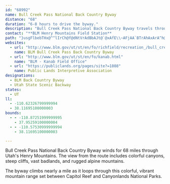 ```yaml
---
id: "68992"
name: Bull Creek Pass National Back Country Byway
distance: "68"
duration: "6-8 hours to drive the byway."
description: "Bull Creek Pass National Back Country Byway travels through the Henry Mountains, surrounded by tall walls of granite."
contact: "**BLM Henry Mountains Field Station**                        \r\n380 South 100 West                                                 \r\nPO Box 99                                                       \r\nHanksville, UT 84734                                         \r\n435-542-3461                                             \r\nFax: 435-542-3016                                       "
path: "}usgFlbebTHx@^^lIrCh@f@dNtVrAdBbAJt@`@xAfE\\~AFjAA`BTrAhAxArA^h@DfDa@Ni@~@iAfJi@|HoEvH{E~ZgQbF?bBWhGoCjBkAvJuCfKkCfF{B|B]jAJ`GtBhAv@vBx@p@LhJj@x@ZrFlJTXl@VbBVbL_@pECXAr@s@j@WdA?p@aA^InBRfB\\xB`AbEdDbAfAvF|CbEtAdCb@zDRrBq@zNuHj@Sr@IvDRjM|BbHx@`HlAdNjDj\\tKxBtBr@`BnCxBvAh@nAL|Ba@pIgJ`@FfBrAbClE~CrDfArD~@xBh@`BZvAL~AYfAI~@Bz@ZpCEnDRpC`AbGlCxGDGuBpCiAzCcAzAeCjA_BTmCjA}@XsApAU^i@xBm@xAq@`AsBlFmAx@m@~A_AjAeA`GU~@kBhAuD|Am@^mCfDoB`B_@~B_A~@y@XwEQ}@Bg@XsAV_@?mAKwGmAcDr@iQw@oBP}BlAsAjAi@bBQ|A_@r@Ml@CjCkBzAiBv@qJtBw@^eBb@aIlAwAZ{ApAwDr@uApA}@d@}EWiB?_@_@i@[}@We@@cAvAk@`@m@bBu@fA}@Jc@Iw@o@kA@kAx@oBpCsBhEMp@BjD]nCi@rBKzBu@dEFrHp@rF?`BIxAYr@Iv@IfBDj@V`An@dAhAJjAf@pAXxALh@n@j@hArAj@~@D|@XXx@?`AmAlD?jB_@jBDnCl@jCo@tEC~DiB|SIxCc@vCeAtEiAtBi@p@uA|@aDzAs@j@e@t@i@jB[rBI`BUdIY~Cs@nC_BxEc@fDc@lBDrEoBnI^rE|@jGb@~@p@^f@f@~ArEtAnFLh@TzJC`CbBxEl@dAh@fC~AtQEnADdB^pB?tBKxDc@rC?f@b@pBGXHx@B`Ce@zFcA~IY~Ib@vNI~V~@pEj@jBfBbCdApFlB|FOvEbBhGBx@I~A^xDr@`BZlCb@~AnB`DlAhDn@bA|DjFbCzAd@dAK|AD^j@zAl@nHr@xFTxNClBBl@Xt@EdBSjAOfHYfFRhUCdAE`@m@|@En@?xGEQCm@YsAe@mAo@mAcB_AEOZy@DuAg@kB}@_Bo@uEMYGGkF@iCKmBvAc@j@Kx@ItAo@jBOz@k@jBQLuCl@EHGXLnIi@lAUVmAl@IJB^Tr@vAzGd@x@?Ve@`@Qb@u@l@cE]i@Nu@zAmA`BHd@rApAlDlHOlBM@iCoA_AWgAP[LY^sC`ECf@r@vDX`E\\pD?vASvAOPs@?}By@sAYq@LCl@x@xEI~BON{@Iw@eAo@Ie@HwB_AoCg@iAq@w@aAa@OcCMY^eAlCmBrBoArDIdAH^rB~AZ`@Oj@uAZ}BPsEu@sBcBm@UoBEc@K{@k@y@gBy@Y}@EYj@UhBwAvEiA`FuAxCj@x@L^b@RxEj@r@X|BXn@Xt@LnB?b@Rh@dAD^r@VtOXb@Nx@jBTpACRKPOFyAk@e@Ps@p@Hr@nA?HR?lAIz@DxDO|A_DbESjDc@dDBf@XJ^KNgA|BqBrHuDTL?j@oA`B[~@cAtEEpAj@hGh@rCHrDM|Aq@zAcAbD?h@Jd@vAv@fHxA|FZb@P?d@g@`GoCfGIl@Hd@Nd@xNtGDPYx@_B~@aDlCyCbFiBdAoApA?lAd@jBRnE`@xBl@JNLR~@ZPb@Ex@DZR^d@pBJxBfAxAKnAg@|@iA^JTV|F?RENSnAgClCq@b@YdAGb@Th@DdAs@hAgAbAeDZm@|BS^cAHi@XWrAe@~CKhAmAfBDxBrAd@j@ExAX`E^^x@L^GHDDLEDiBd@?NnAn@n@LpEmBt@Mx@hBbCxDbAdAhADXxDNl@nAlDbAdEt@bBIvADx@RZrBv@RZTtA@fCe@zHk@x@gCfBOPIl@h@~B~BnBpAvA~AzFh@jCrAnCPjAv@p@HTa@~G{AzDn@\\rC}@^BBLSlBY|@{@z@y@\\cCE]X{@~@}AtCUfBd@vApEd@`@f@v@dAzCtF|BzE\\vADdAd@`DEj@Sf@y@l@Qv@CdAiAReBxBi@NGVLDlJQv@hAJfAKTmANyAfAe@l@wBd@}FlEBX~AjAxAzBEVyB|FwBv@eAl@gCdH_@zAIdBKj@gDfDiDaEs@SYFIxA[xAMZ{AvAIlAYpABr@`A|Ef@pDNZ?ZSb@Eh@o@fAWVeBh@yAbA_@f@Op@H~As@tAD|@fAf@`AD\\Mh@i@dBgAl@?bBtB`BvAFREdEPR|@@dA{Ab@QtAJbCfA|CrCd@lAA|DOrAHp@?|BFp@r@jARz@OvAr@fDd@rA~ClHr@~@Kl@D~@TLJEl@_CRINNHb@ItAHv@x@bEbDdFjCrB\\x@XDn@_@xAgDNQNBr@`Cj@r@N~ALRn@RxBSXDXXb@dAv@lDlBrAn@zABn@YfFLr@Fx@Ar@HVhETbB`AN\\CvADRfAn@vCbAj@bBnA|@bA~AT~@AlADJXDXk@Tk@b@sBNGNN~@rEU~ADfAtA|Fx@}Cb@oDDmPu@mG_AmEW{BLg@lBy@jBwAbBa@fA?TKt@mBrAkBdAUl@]~B_DFe@g@u@LwBIUs@Q?_@hAa@vBqA`@aABeAo@eCD{AyA_CIy@DYh@m@hBiAbBa@vAQNM?Mo@]i@a@Z_DKeAo@g@}@sC[_@?cA]o@_Ae@?]H{@^gAd@YjMKzFW^_@TaANgCr@eBx@m@xEq@l@Qh@_@|CYtAvBr@RXG`@q@XMhBQpAaA|E}Gj@]x@Qh@_@xDS~@e@rA_DFsAY_COg@DcARO~Cj@XKhBgDDkCU_BMgBB_@TK^?RMBc@Cu@mEeLu@oAsAsACY^qAVcG^}C?k@w@mClAgCb@a@ZQT^`@@j@U~AY^Ev@Fh@[Oy@gCiBeBqDcA}CS{ByAeIk@uB@IpENr@I^Oj@o@\\cATwClB{AnBqGIa@c@m@OkAAaAJ_@pCeBVYHYYyCOm@Uc@uBgCa@uAHq@hAGpE_CbCFx@Gr@FrCdB~Bx@xBdAbBnAvBhA~StC^MEe@}BaDiAkAKg@DQj@Y|@Kr@?zAPxAK\\w@n@c@lAk@n@kFmAwJk@mC}@wAu@m@]e@U{AuG{MiEgEwDsFoGwHwBi@uAeCwCmIe@aAYy@DSZIzBLTGNSRqCp@Sp@y@dCu@l@?lExBlHxCbGtCvEjDnBt@x@r@v@\\zAElRmClDKbADhAf@jAdAn@^tIpAn@l@rCnEr@xCHD^S^}@J_AVg@ZY|@YlGdAxC?OmAH}ACcC_AqCKm@?k@Dg@r@_C`@{DLc@n@aAbFuGh@qBTS|@E^SXk@n@yB^eG?]iBqD_@gBIyAb@eGt@{E?e@[mAImCWy@K_AHyBn@qBTc@hBwBhByAVa@NqBJShAMfAFnBk@lAH~Bi@hAGZQ\\o@j@]b@oBx@Ql@Tj@d@RvAn@^b@Sd@w@hBMLKZaARKzACl@M|BBxBrDTBbAMfF_DxB{@xByDh@m@bEsC|E_Al@EdAs@|Ae@Xa@NiCCU_CkAc@k@_AmBWs@kAoBe@kBSmCO_@w@_AqAaE]WuBPiATs@GcAgBeBm@i@cAcBg@Y]UqED]HSPChAd@|@ApGm@|Cw@dA{@Hq@OeB?sDZ{GRy@hAgC?Qe@k@?YZ_@|AMHM?K]a@B]^Q~@Gb@s@zAk@l@{@Hc@Yg@XsAG_BLw@IYu@i@I]DYxAy@r@eAtAa@^e@\\_ABY]gADy@^_@\\Kh@ENJ`@tDk@~BCRFXrBMxCy@bA@nBv@dBfBxAj@l@Ab@|@NPTDRMdAyERMdAXd@e@b@?|AVbAQTYHWDe@?m@Tm@|@l@XDrCWjCH|AExCaBlDoCv@U~AElCPbCkAbC_@d@WhEuCl@y@Pm@x@yG\\{AxDqEREr@LVHVZZj@xBxGFLNA`@}@n@_DQ}F_@qBHk@x@oATeAc@aCk@y@@k@LSM}EBiADO^GhAp@t@LFK@s@Km@]k@Ka@?WHQd@Ah@RbA_@rAb@N_@yAkBmEs@c@e@_AaCc@eCi@yEBa@HKJ@hC~BzE`CdBO|D}@b@UhAKbBr@XXTj@t@`@bAD|Aa@^f@Np@DzAHPtBnAVDNMJu@\\E`@R`CnBx@hA`AhCX\\h@Xr@`AbBvAnAFhBp@|@j@bBhBt@jBlAl@Vj@b@T|ACT}@OaBRWdCrA`DdAh@LtCGvA_@hAaC`AWfA?rCmAfEEdBPRQNgAr@OrEHxAR_@sBaCsDyG_FOYbAaDCk@u@{@sAsBsA_F_AaJoA{Hm@kGe@iGCgCs@mCQwCmAgGe@gD?u@ScAcAuBiAcDiDuFc@uBe@eD[oIc@cDHgD]{DBq@OmDHuCZ_CTkEBgFIaB_AoFe@eHYyBg@uB{@qBOgAm@kBUaBu@gCgAwBeBeC]mB{@oBOwB?aF]mDHyCK{BFeBNy@?_C[gBEyDS_Au@_HH{CNuAf@kBFy@IgCHeHPsEVsCh@{At@eANg@Hq@@kBp@oGJoHRsCh@kDj@gBnAgDR}@BaCi@sFi@aCYmCoAyCIs@IkIIm@_BeFy@uAcByBo@yCiAs@SWIg@B[N]bBkBxAcDNq@CyAWmB@_AL[x@UtBPr@d@XpATBHSHuBOe@OM}@@m@g@GS^iAd@SHU?w@HY~@y@XkB?o@Ei@Ym@GkAHg@QaBa@y@aAqDWoCQ_AyBmFiByBm@yAeAyCMaBe@}BwCaFuAoChAkCT_AHm@EgCi@qDc@sHBuBGsBNmBlAkHrA{JIgBHeCOcCDo@?uA\\eC]iFTwBn@gDPsEQg@KsBo@gCc@kDB]n@iBC_@a@yAj@uHLy@t@kA?cAO{@sCaFiAaCs@cCyCuDm@_Ci@s@_@yDa@yAIy@CmFHuCHw@Ng@~B{DHeBU}DIS}@a@eBsEHa@N[XBJPLzAZx@r@`@XBTKRy@DuCHWHMz@KBKCYYQe@{@OaCj@kBhAuIVSnAYlAfBTDr@lANDJQCSo@gBQ_ADs@Ue@kCgD_@EcEx@e@SgAoAG{@PqAEiCUyBg@_CHsAlAyATmABe@]kA{A?p@mAiAyFo@uDUwBNg@bAsAd@{KHe@hBy@Xg@j@_DzCoRP{FfAgEx@wFPoB?}@Eo@Kc@g@m@uAe@cBSmAkA_DoBmAmAkAkEmA{MKuB@mBpJ{RpDsHHe@?kAScCB_@~@_EHqAjDg`BFo@d@aAnMiOrEaG"
websites:
  - url: "http://www.blm.gov/ut/st/en/fo/richfield/recreation_/bull_creek_pass_backcountry.html"
    name: BLM Bull Creek Pass Back Country Byway
  - url: "http://www.blm.gov/ut/st/en/fo/kanab.html"
    name: "BLM - Kanab Field Office"
  - url: "https://publiclands.org/pages/site?=1808"
    name: Public Lands Interpretive Association
designations:
  - BLM Back Country Byway
  - Utah State Scenic Backway
states:
  - UT
ll:
  - -110.62326799999994
  - 38.11695100000003
bounds:
  - - -110.87251999999995
    - 37.95259100000004
  - - -110.57530999999994
    - 38.11695100000003

---
```


Bull Creek Pass National Back Country Byway winds for 68 miles through Utah's Henry Mountains. The view from the route includes colorful canyons, steep cliffs, vast badlands, and rugged alpine mountains.

The byway climbs nearly a mile as it loops through this colorful, vibrant mountain range set between Capitol Reef and Canyonlands National Parks.
